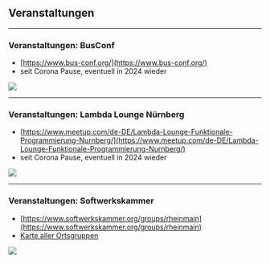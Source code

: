 ## Veranstaltungen

----

### Veranstaltungen: BusConf

- [https://www.bus-conf.org/](https://www.bus-conf.org/)
- seit Corona Pause, eventuell in 2024 wieder

<img
  class="absolute top-10 right-10 w-120"
  src="/images/BusConf.png"
/>

----

### Veranstaltungen: Lambda Lounge Nürnberg

- [https://www.meetup.com/de-DE/Lambda-Lounge-Funktionale-Programmierung-Nurnberg/](https://www.meetup.com/de-DE/Lambda-Lounge-Funktionale-Programmierung-Nurnberg/)
- seit Corona Pause, eventuell in 2024 wieder

<img
  class="absolute bottom-10 right-10 w-110"
  src="/images/LambdaLounge.png"
/>

----

### Veranstaltungen: Softwerkskammer

- [https://www.softwerkskammer.org/groups/rheinmain](https://www.softwerkskammer.org/groups/rheinmain)
- [Karte aller Ortsgruppen](https://www.softwerkskammer.org/)

<img
  class="absolute top-10 right-10 w-90"
  src="/images/Softwerkskammer.png"
/>
